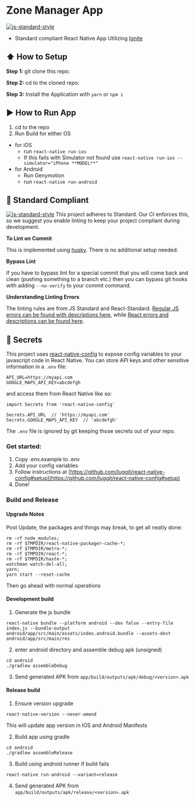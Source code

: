 #  Zone Manager App
[![js-standard-style](https://img.shields.io/badge/code%20style-standard-brightgreen.svg?style=flat)](http://standardjs.com/)

* Standard compliant React Native App Utilizing [Ignite](https://github.com/infinitered/ignite)

## :arrow_up: How to Setup

**Step 1:** git clone this repo:

**Step 2:** cd to the cloned repo:

**Step 3:** Install the Application with `yarn` or `npm i`


## :arrow_forward: How to Run App

1. cd to the repo
2. Run Build for either OS
  * for iOS
    * run `react-native run-ios`
    * If this fails with Simulator not found use `react-native run-ios --simulator="iPhone **MODEL**"`
  * for Android
    * Run Genymotion
    * run `react-native run-android`

## :no_entry_sign: Standard Compliant

[![js-standard-style](https://cdn.rawgit.com/feross/standard/master/badge.svg)](https://github.com/feross/standard)
This project adheres to Standard.  Our CI enforces this, so we suggest you enable linting to keep your project compliant during development.

**To Lint on Commit**

This is implemented using [husky](https://github.com/typicode/husky). There is no additional setup needed.

**Bypass Lint**

If you have to bypass lint for a special commit that you will come back and clean (pushing something to a branch etc.) then you can bypass git hooks with adding `--no-verify` to your commit command.

**Understanding Linting Errors**

The linting rules are from JS Standard and React-Standard.  [Regular JS errors can be found with descriptions here](http://eslint.org/docs/rules/), while [React errors and descriptions can be found here](https://github.com/yannickcr/eslint-plugin-react).

## :closed_lock_with_key: Secrets

This project uses [react-native-config](https://github.com/luggit/react-native-config) to expose config variables to your javascript code in React Native. You can store API keys
and other sensitive information in a `.env` file:

```
API_URL=https://myapi.com
GOOGLE_MAPS_API_KEY=abcdefgh
```

and access them from React Native like so:

```
import Secrets from 'react-native-config'

Secrets.API_URL  // 'https://myapi.com'
Secrets.GOOGLE_MAPS_API_KEY  // 'abcdefgh'
```

The `.env` file is ignored by git keeping those secrets out of your repo.

### Get started:
1. Copy .env.example to .env
2. Add your config variables
3. Follow instructions at [https://github.com/luggit/react-native-config#setup](https://github.com/luggit/react-native-config#setup)
4. Done!


### Build and Release

#### Upgrade Notes

Post Update, the packages and things may break, to get all neatly done:
```
rm -rf node_modules;
rm -rf $TMPDIR/react-native-packager-cache-*;
rm -rf $TMPDIR/metro-*;
rm -rf $TMPDIR/react-*;
rm -rf $TMPDIR/haste-*;
watchman watch-del-all;
yarn;
yarn start --reset-cache
```

Then go ahead with normal operations


#### Development build

1. Generate the js bundle
```
react-native bundle --platform android --dev false --entry-file index.js --bundle-output android/app/src/main/assets/index.android.bundle --assets-dest android/app/src/main/res
```

2. enter android directory and assemble debug apk (unsigned)
```
cd android
./gradlew assembleDebug
```

3. Send generated APK from `app/build/outputs/apk/debug/<version>.apk`

#### Release build

1. Ensure version upgrade
```
react-native-version --never-amend
```
This will update app version in IOS and Android Manifests

2. Build app using gradle
```
cd android
./gradlew assembleRelease
```

3. Build using android runner if build fails
```
react-native run-android --variant=release
```

4. Send generated APK from `app/build/outputs/apk/release/<version>.apk`
